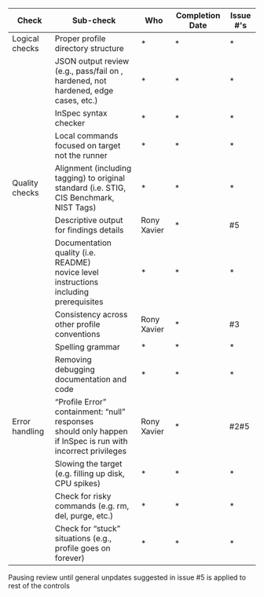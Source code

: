 | Check          | Sub-check                                                                         | Who | Completion Date | Issue #'s |
|----------------|-----------------------------------------------------------------------------------|-----|-----------------|-----------|
|Logical checks| Proper profile directory structure                         |*|*|*|
||JSON output review (e.g., pass/fail on ,<br>hardened, not hardened, edge cases, etc.)|*|*|*|
||InSpec syntax checker|*|*|*|
||Local commands focused on target not the runner|*|*|*|
|Quality checks|Alignment (including tagging) to original<br> standard (i.e. STIG, CIS Benchmark, NIST Tags)|*|*|*|
||Descriptive output for findings details|Rony Xavier|*|#5|
||Documentation quality (i.e. README)<br> novice level instructions including prerequisites|*|*|*|
||Consistency across other profile conventions |Rony Xavier|*|#3|
||Spelling grammar|*|*|*|
||Removing debugging documentation and code|*|*|*|
| Error handling |“Profile Error” containment: “null” responses <br>should only happen if InSpec is run with incorrect privileges|Rony Xavier|*|#2#5|
||Slowing the target (e.g. filling up disk, CPU spikes)|*|*|*|
||Check for risky commands (e.g. rm, del, purge, etc.)|*|*|*|
||Check for “stuck” situations (e.g., profile goes on forever)|*|*|*|


Pausing review until general unpdates suggested in issue #5 is applied to rest of the controls
